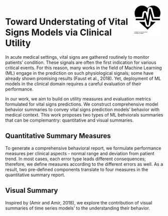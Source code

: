 <img align="right" width="100" height="100" src="noun_Heart_177835.png">


# Toward Understating of Vital Signs Models via Clinical Utility

In acute medical settings, vital signs are gathered routinely to monitor patients’ condition.
These signals are often the first indication for various critical events. For this reason, many
works in the field of Machine Learning (ML) engage in the prediction on such physiological
signals; some have already shown promising results (Faust et al., 2018). Yet, deployment of ML models in the clinical domain requires a careful evaluation of their performance.

In our work, we aim to build on utility measures and evaluation metrics formulated for vital signs predictions. We construct comprehensive model behavior summaries to convey vital signs prediction models’ behavior with medical context. This work proposes two types of ML behviorals summaries that can be complemantry: quantitative and visual summaries.

## Quantitative Summary Measures

To generate a comprehensive behavioral report, we formulate performance measures per clinical aspects - normal range and deviation from patient trend. In most cases, each error type leads different consequences; therefore, we define measures according to the different errors as well. As a result, two pre-defined components translate to four measures in the quantitative summary report.

## Visual Summary
Inspired by (Amir and Amir, 2018), we explore the contribution of visual summaries of time series models’ to the understanding their behavior.
